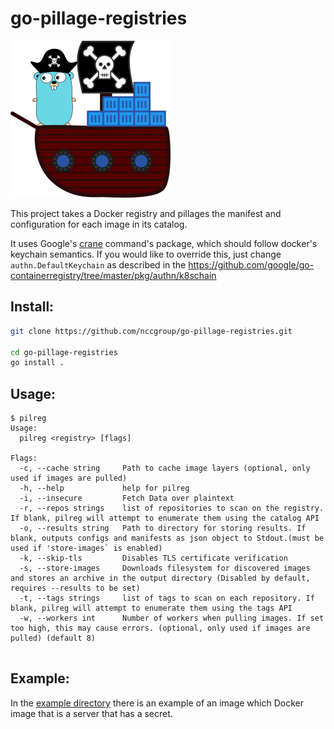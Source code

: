 # go-pillage-registries

![go-pillage-registries logo](images/logo-small.png)


This project takes a Docker registry and pillages the manifest and configuration for each image in its catalog.

It uses Google's [crane](https://github.com/google/go-containerregistry/blob/master/cmd/crane/doc/crane.md) command's package, which should follow docker's keychain semantics.
If you would like to override this, just change `authn.DefaultKeychain` as described in the <https://github.com/google/go-containerregistry/tree/master/pkg/authn/k8schain>

## Install:

```bash
git clone https://github.com/nccgroup/go-pillage-registries.git

cd go-pillage-registries
go install .

```

## Usage:

```
$ pilreg
Usage:
  pilreg <registry> [flags]

Flags:
  -c, --cache string     Path to cache image layers (optional, only used if images are pulled)
  -h, --help             help for pilreg
  -i, --insecure         Fetch Data over plaintext
  -r, --repos strings    list of repositories to scan on the registry. If blank, pilreg will attempt to enumerate them using the catalog API
  -o, --results string   Path to directory for storing results. If blank, outputs configs and manifests as json object to Stdout.(must be used if 'store-images` is enabled)
  -k, --skip-tls         Disables TLS certificate verification
  -s, --store-images     Downloads filesystem for discovered images and stores an archive in the output directory (Disabled by default, requires --results to be set)
  -t, --tags strings     list of tags to scan on each repository. If blank, pilreg will attempt to enumerate them using the tags API
  -w, --workers int      Number of workers when pulling images. If set too high, this may cause errors. (optional, only used if images are pulled) (default 8)


```

## Example:

In the [example directory](example/) there is an example of an image which
Docker image that is a server that has a secret.

